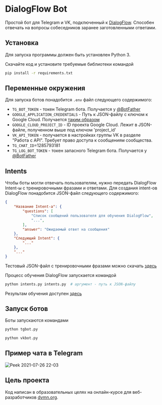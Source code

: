# DialogFlow Bot

Простой бот для Telegram и VK, подключенный к [DialogFlow](https://dialogflow.cloud.google.com). Способен отвечать на вопросы собеседников заранее заготовленными ответами.

## Установка

Для запуска программы должен быть установлен Python 3.

Скачайте код и установите требуемые библиотеки командой

```bash
pip install -r requirements.txt

```

## Переменные окружения

Для запуска ботов понадобится `.env` файл следующего содержимого:

* `TG_BOT_TOKEN` - токен Telegram бота. Получается у [@BotFather](https://telegram.me/BotFather)
* `GOOGLE_APPLICATION_CREDENTIALS` - Путь к JSON-файлу с ключом к Google Cloud.
Получается [таким образом](https://cloud.google.com/dialogflow/es/docs/quick/setup#sa-create)
* `GOOGLE_CLOUD_PROJECT_ID` - ID проекта Google Cloud. Лежит в JSON-файле, полученном выше под ключом 'project_id'
* `VK_API_TOKEN` - получается в настройках группы VK в разделе "Работа с API". Требует право доступа к сообщениям сообщества.
* `TG_CHAT_ID`=1285793181
* `TG_LOG_BOT_TOKEN` - токен запасного Telegram бота. Получается у [@BotFather](https://telegram.me/BotFather)

## Intents

Чтобы боты могли отвечать пользователям, нужно передать DialogFlow Intent-ы c тренировочными фразами и ответами. Для создания intent-ов DialogFlow понадобится JSON-файл следующего содержимого:

```json
{
    "Название Intent-a": {
        "questions": [
        	"Список сообщений пользователя для обучения DialogFlow",
        	"...",
        ],
        "answer": "Ожидаемый ответ на сообщения"
    },
    "Следующий Intent": {
    	"..."
    },
    "..."
}

```

Тестовый JSON-файл с тренировочными фразами можно скачать [здесь](https://dvmn.org/media/filer_public/a7/db/a7db66c0-1259-4dac-9726-2d1fa9c44f20/questions.json)

Процесс обучения DialogFlow запускается командой

```bash
python intents.py intents.py  # аргумент - путь к JSON-файлу

```

Результам обучения доступен [здесь](https://dialogflow.cloud.google.com)

## Запуск ботов

Боты запускаются командами 

```bash
python tgbot.py

```

```bash
python vkbot.py

```

## Пример чата в Telegram

![Peek 2021-07-26 22-03](https://user-images.githubusercontent.com/80415662/127044574-49477718-e67d-401f-bc4e-f028f8b692da.gif)

## Цель проекта

Код написан в образовательных целях на онлайн-курсе для веб-разработчиков [dvmn.org](https://dvmn.org/).

